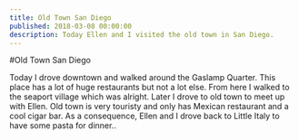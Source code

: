 ```yaml
---
title: Old Town San Diego
published: 2018-03-08 00:00:00
description: Today Ellen and I visited the old town in San Diego.
---
```


#Old Town San Diego

Today I drove downtown and walked around the Gaslamp Quarter.
This place has a lot of huge restaurants but not a lot else.
From here I walked to the seaport village which was alright.
Later I drove to old town to meet up with Ellen.
Old town is very touristy and only has Mexican restaurant and a cool cigar bar.
As a consequence, Ellen and I drove back to Little Italy to have some pasta for dinner..
